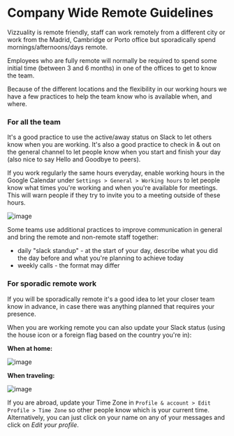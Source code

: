 # Company Wide Remote Guidelines

Vizzuality is remote friendly, staff can work remotely from a different city or work from the Madrid, Cambridge or Porto office but sporadically spend mornings/afternoons/days remote.

Employees who are fully remote will normally be required to spend some initial time (between 3 and 6 months) in one of the offices to get to know the team.

Because of the different locations and the flexibility in our working hours we have a few practices to help the team know who is available when, and where.

### For all the team

It's a good practice to use the active/away status on Slack to let others know when you are working. It's also a good practice to check in & out on the general channel to let people know when you start and finish your day (also nice to say Hello and Goodbye to peers).

If you work regularly the same hours everyday, enable working hours in the Google Calendar under `Settings > General > Working hours` to let people know what times you're working and when you're available for meetings. This will warn people if they try to invite you to a meeting outside of these hours.

![image](https://user-images.githubusercontent.com/1506306/42953405-ad360e50-8b7a-11e8-8eb2-c9cea58c1dc3.png)

Some teams use additional practices to improve communication in general and bring the remote and non-remote staff together:

- daily "slack standup" - at the start of your day, describe what you did the day before and what you're planning to achieve today
- weekly calls - the format may differ

### For sporadic remote work

If you will be sporadically remote it's a good idea to let your closer team know in advance, in case there was anything planned that requires your presence.

When you are working remote you can also update your Slack status (using the house icon or a foreign flag based on the country you're in):


**When at home:**

![image](https://user-images.githubusercontent.com/1506306/42953640-319fae58-8b7b-11e8-8759-f52e83199d3a.png)


**When traveling:**

![image](https://user-images.githubusercontent.com/1506306/42955848-b6424654-8b7e-11e8-9e7e-e8db62da04df.png)

If you are abroad, update your Time Zone in `Profile & account > Edit Profile > Time Zone` so other people know which is your current time. Alternatively, you can just click on your name on any of your messages and click on _Edit your profile_.
